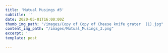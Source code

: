 ```yaml
---
title: 'Mutual Musings #3'
subtitle: ''
date: 2020-05-01T16:00:00Z
thumb_img_path: "/images/Copy of Copy of Cheese knife grater  (1).jpg"
content_img_path: "/images/Mutual_Musings_3.png"
excerpt: ''
template: post

---
```

